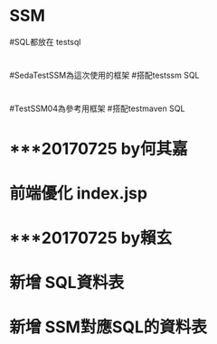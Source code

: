 # SSM
#SQL都放在 testsql
#
#SedaTestSSM為這次使用的框架
#搭配testssm SQL
#
#TestSSM04為參考用框架
#搭配testmaven SQL
# 
# 
# ***20170725 by何其嘉
# 前端優化 index.jsp
# 
# 
# ***20170725 by賴玄
# 新增 SQL資料表
# 新增 SSM對應SQL的資料表
#
#
#
#
#
#
#
